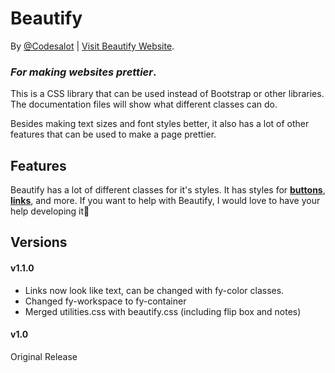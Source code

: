 # Beautify
By [@Codesalot](https://github.com/Codesalot) | [Visit Beautify Website](https://coding-projects.w3spaces.com/beautify/index.html). 
### _For making websites prettier_.
This is a CSS library that can be used instead of Bootstrap or other libraries. The documentation files will show what different classes can do. 

Besides making text sizes and font styles better, it also has a lot of other features that can be used to make a page prettier.
## Features
Beautify has a lot of different classes for it's styles. It has styles for **[buttons][beautify-buttons]**, **[links][beautify-links]**, and more. If you want to help with Beautify, I would love to have your help developing it💞

## Versions
#### v1.1.0
- Links now look like text, can be changed with fy-color classes.
- Changed fy-workspace to fy-container
- Merged utilities.css with beautify.css (including flip box and notes)
#### v1.0
Original Release

[beautify-buttons]: https://www.coding-projects.w3spaces.com/beautify/docs/beautify-buttons.html
[beautify-links]: https://www.coding-projects.w3spaces.com/beautify/docs/beautify-links.html
